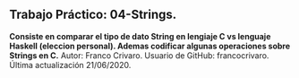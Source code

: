 ## Trabajo Práctico: 04-Strings. 
**Consiste en comparar el tipo de dato String en lengiaje C vs lenguaje Haskell (eleccion personal). Ademas
codificar algunas operaciones sobre Strings en C.**
 Autor: Franco Crivaro.
 Usuario de GitHub: francocrivaro. 
 Última actualización 21/06/2020.

